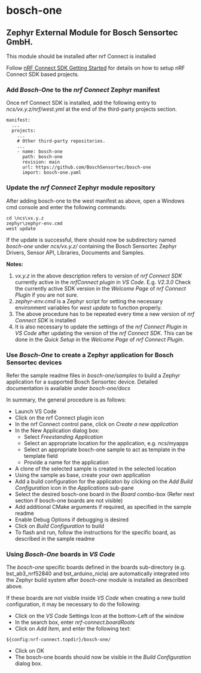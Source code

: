 # bosch-one
## Zephyr External Module for Bosch Sensortec GmbH.

This module should be installed after nrf Connect is installed

Follow [nRF Connect SDK Getting Started](https://developer.nordicsemi.com/nRF_Connect_SDK/doc/latest/nrf/gs_installing.html)
for details on how to setup nRF Connect SDK based projects.

### Add *Bosch-One* to the *nrf Connect* Zephyr manifest
Once nrf Connect SDK is installed, add the following entry to *ncs/vx.y.z/nrf/west.yml* 
at the end of the third-party projects section.
```
manifest:
  ...
  projects:
    ...
    # Other third-party repositories.
    ...
    - name: bosch-one
      path: bosch-one
      revision: main
      url: https://github.com/BoschSensortec/bosch-one
      import: bosch-one.yaml
```
### Update the *nrf Connect* Zephyr module repository 

After adding bosch-one to the west manifest as above, open a Windows cmd console 
 and enter the following commands:

```
cd \ncs\vx.y.z
zephyr\zephyr-env.cmd
west update
```
If the update is successful, there should now be subdirectory named *bosch-one* under *ncs/vx.y.z/* containing the Bosch Sensortec Zephyr Drivers, Sensor API, Libraries, Documents and Samples.

**Notes:**
1. *vx.y.z* in the above description refers to version of *nrf Connect SDK* currently active in the *nrfConnect plugin*
in *VS Code*. E.g. *V2.3.0* Check the currently active SDK version in the *Welcome Page* of *nrf Connect Plugin* if you are not sure.
2. *zephyr-env.cmd* is a Zephyr script for setting the necessary environment variables for *west update* to function properly.
3. The above procedure has to be repeated every time a new version of *nrf Connect SDK* is installed
4. It is also necessary to update the settings of the *nrf Connect Plugin* in *VS Code* after updating the version of the 
*nrf Connect SDK*. This can be done in the *Quick Setup* in the *Welcome Page* of  *nrf Connect Plugin*.

### Use *Bosch-One* to create a Zephyr application for Bosch Sensortec devices
Refer the sample readme files in *bosch-one/samples* to build a Zephyr application for a supported Bosch Sensortec device. Detailed documentation is available under *bosch-one/docs*

In summary, the general procedure is as follows:
- Launch VS Code
- Click on the nrf Connect plugin icon
- In the nrf Connect control pane, click on *Create a new application*
- In the New Application dialog box:
  - Select *Freestanding Application*
  - Select an appropriate location for the application, e.g. ncs/myapps
  - Select an appropriate bosch-one sample to act as template in the template field
  - Provide a name for the application
- A clone of the selected sample is created in the selected location
- Using the sample as base, create your own application
- Add a build configuration for the applicaton by clicking on the *Add Build Configuration* icon in the *Applications* sub-pane
- Select the desired bosch-one board in the *Board* combo-box (Refer next section if bosch-one boards are not visible)
- Add additional CMake arguments if required, as specified in the sample readme
- Enable Debug Options if debugging is desired
- Click on *Build Configuration* to build
- To flash and run, follow the instructions for the specific board, as described in the sample readme

### Using *Bosch-One* boards in *VS Code*

The *bosch-one* specific boards defined in the boards sub-directory (e.g. bst_ab3_nrf52840 and bst_arduino_nicla) are automatically
integrated into the Zephyr build system after *bosch-one* module is installed as described above.

If these boards are not visible inside *VS Code* when creating a new build configuration, it may be necessary to do the following:

- Click on the *VS Code* Settings Icon at the bottom-Left of the window
- In the search box, enter *nrf-connect.boardRoots*
- Click on *Add Item*, and enter the following text:
```
${config:nrf-connect.topdir}/bosch-one/
```
- Click on OK
- The bosch-one boards should now be visible in the *Build Configuration* dialog box.
